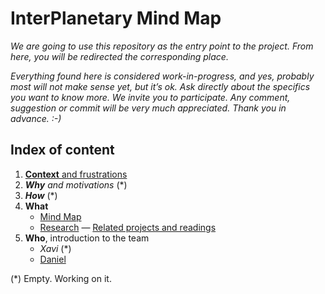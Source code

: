 # InterPlanetary Mind Map

*We are going to use this repository as the entry point to the project. From here, you will be redirected the corresponding place.*

*Everything found here is considered work-in-progress, and yes, probably most will not make sense yet, but it’s ok. Ask directly about the specifics you want to know more. We invite you to participate. Any comment, suggestion or commit will be very much appreciated. Thank you in advance. :-)*

## Index of content

1. [**Context** and frustrations](https://github.com/interplanetarymindmap/index/blob/master/context.md) 
1. ***Why** and motivations* (*)
1. ***How*** (*)
1. **What**
    - [Mind Map](https://github.com/interplanetarymindmap/mind-map) 
    - [Research](https://github.com/interplanetarymindmap/research) — [Related projects and readings](https://github.com/interplanetarymindmap/research/issues/1)
1. **Who**, introduction to the team
    - *Xavi* (*)
    - [Daniel](https://github.com/interplanetarymindmap/index/tree/master/daniel)

(*) Empty. Working on it.